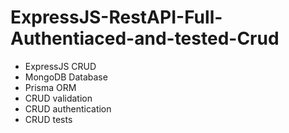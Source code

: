 # ExpressJS-RestAPI-Full-Authentiaced-and-tested-Crud

- ExpressJS CRUD
- MongoDB Database
- Prisma ORM
- CRUD validation
- CRUD authentication
- CRUD tests
